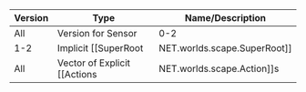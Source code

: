 | Version | Type | Name/Description |
| --- | --- | --- |
| All | Version for Sensor | 0-2 |
| 1-2 | Implicit [[SuperRoot|NET.worlds.scape.SuperRoot]] | SuperRoot |
| All | Vector of Explicit [[Actions|NET.worlds.scape.Action]]s | Actions |